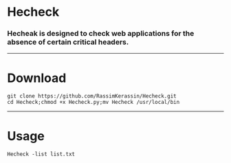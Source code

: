 # Hecheck
### Hecheak is designed to check web applications for the absence of certain critical headers.
---
# Download
```
git clone https://github.com/RassimKerassin/Hecheck.git
cd Hecheck;chmod +x Hecheck.py;mv Hecheck /usr/local/bin
```
---
# Usage
```
Hecheck -list list.txt
```

